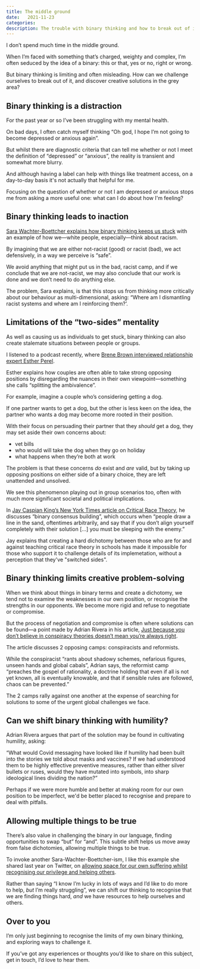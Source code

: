 ```yaml
---
title: The middle ground
date:   2021-11-23
categories:
description: The trouble with binary thinking and how to break out of it
---
```


I don’t spend much time in the middle ground. 

When I’m faced with something that’s charged, weighty and complex, I’m often seduced by the idea of a binary: this or that, yes or no, right or wrong. 

But binary thinking is limiting and often misleading. How can we challenge ourselves to break out of it, and discover creative solutions in the grey area?

## Binary thinking is a distraction

For the past year or so I’ve been struggling with my mental health. 

On bad days, I often catch myself thinking “Oh god, I hope I’m not going to become depressed or anxious again”.

But whilst there are diagnostic criteria that can tell me whether or not I meet the definition of “depressed” or “anxious”, the reality is transient and somewhat more blurry.

And although having a label can help with things like treatment access, on a day-to-day basis it's not actually that helpful for me. 

Focusing on the question of whether or not I am depressed or anxious stops me from asking a more useful one: what can I do about how I'm feeling?

## Binary thinking leads to inaction

[Sara Wachter-Boettcher explains how binary thinking keeps us stuck](https://twitter.com/sara_ann_marie/status/1315744900881829888?s=20) with an example of how we—white people, especially—think about racism. 

By imagining that we are either not-racist (good) or racist (bad), we act defensively, in a way we perceive is “safe”. 

We avoid anything that might put us in the bad, racist camp, and if we conclude that we are not-racist, we may also conclude that our work is done and we don’t need to do anything else.

The problem, Sara explains, is that this stops us from thinking more critically about our behaviour as multi-dimensional, asking: “Where am I dismantling racist systems and where am I reinforcing them?’.

## Limitations of the “two-sides” mentality

As well as causing us as individuals to get stuck, binary thinking can also create stalemate situations between people or groups.

I listened to a podcast recently, where [Brene Brown interviewed relationship expert Esther Perel](https://open.spotify.com/episode/4yYdCMNKI83j0fhtHCOfCp?si=c8612dd3518444f5&utm_medium=social&utm_source=LinkedIn&utm_campaign=bb_unlocking-us&nd=1).

Esther explains how couples are often able to take strong opposing positions by disregarding the nuances in their own viewpoint—something she calls “splitting the ambivalence”. 

For example, imagine a couple who’s considering getting a dog. 

If one partner wants to get a dog, but the other is less keen on the idea, the partner who wants a dog may become more rooted in their position. 

With their focus on persuading their partner that they _should_ get a dog, they may set aside their own concerns about:

- vet bills
- who would will take the dog when they go on holiday
- what happens when they’re both at work

The problem is that these concerns _do_ exist and _are_ valid, but by taking up opposing positions on either side of a binary choice, they are left unattended and unsolved.

We see this phenomenon playing out in group scenarios too, often with much more significant societal and political implications. 

In [Jay Caspian King’s New York Times article on Critical Race Theory](https://www.nytimes.com/2021/11/11/opinion/critical-race-theory.html?referringSource=articleShare), he discusses “binary consensus building”, which occurs when “people draw a line in the sand, oftentimes arbitrarily, and say that if you don’t align yourself completely with their solution [...] you must be sleeping with the enemy.”

Jay explains that creating a hard dichotomy between those who are for and against teaching critical race theory in schools has made it impossible for those who support it to challenge details of its implemetation, without a perception that they've "switched sides". 

## Binary thinking limits creative problem-solving

When we think about things in binary terms and create a dichotomy, we tend not to examine the weaknesses in our own position, or recognise the strengths in our opponents. We become more rigid and refuse to negotiate or compromise.

But the process of negotiation and compromise is often where solutions can be found—a point made by Adrian Rivera in his article, [Just because you don’t believe in conspiracy theories doesn’t mean you’re always right](https://www.nytimes.com/2021/11/21/opinion/astroworld-rust-surfside-conspiracies-catastrophes.html).

The article discusses 2 opposing camps: conspiracists and reformists. 

While the conspiracist “rants about shadowy schemes, nefarious figures, unseen hands and global cabals”, Adrian says, the reformist camp “preaches the gospel of rationality, a doctrine holding that even if all is not yet known, all is eventually knowable, and that if sensible rules are followed, chaos can be prevented.”

The 2 camps rally against one another at the expense of searching for solutions to some of the urgent global challenges we face.

## Can we shift binary thinking with humility?

Adrian Rivera argues that part of the solution may be found in cultivating humility, asking:

“What would Covid messaging have looked like if humility had been built into the stories we told about masks and vaccines? If we had understood them to be highly effective preventive measures, rather than either silver bullets or ruses, would they have mutated into symbols, into sharp ideological lines dividing the nation?”

Perhaps if we were more humble and better at making room for our own position to be imperfect, we'd be better placed to recognise and prepare to deal with pitfalls. 

## Allowing multiple things to be true

There’s also value in challenging the binary in our language, finding opportunities to swap “but” for “and”. This subtle shift helps us move away from false dichotomies, allowing multiple things to be true.

To invoke another Sara-Wachter-Boettcher-ism, I like this example she shared last year on Twitter, on [allowing space for our own suffering whilst recognising our privilege and helping others](https://twitter.com/sara_ann_marie/status/1316064646181400576?s=20).

Rather than saying “I know I’m lucky in lots of ways and I’d like to do more to help, _but_ I’m really struggling”, we can shift our thinking to recognise that we are finding things hard, _and_ we have resources to help ourselves and others.

## Over to you

I’m only just beginning to recognise the limits of my own binary thinking, and exploring ways to challenge it.

If you’ve got any experiences or thoughts you’d like to share on this subject, get in touch, I’d love to hear them. 


 







